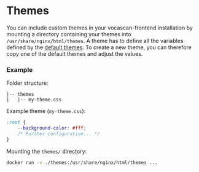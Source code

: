 # Themes

You can include custom themes in your vocascan-frontend installation by mounting a directory containing your themes into ``/usr/share/nginx/html/themes``.
A theme has to define all the variables defined by the [default themes](https://github.com/vocascan/vocascan-frontend/tree/main/public/default-themes).
To create a new theme, you can therefore copy one of the default themes and adjust the values.

### Example

Folder structure:

```
|-- themes
|   |-- my-theme.css
```

Example theme (``my-theme.css``):

```css
:root {
    --background-color: #fff;
    /* Further configuration... */
}
```

Mounting the ``themes/`` directory:

```bash
docker run -v ./themes:/usr/share/nginx/html/themes ...
```
